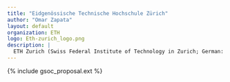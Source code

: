 ```yaml
---
title: "Eidgenössische Technische Hochschule Zürich"
author: "Omar Zapata"
layout: default
organization: ETH
logo: Eth-zurich_logo.png
description: |
  ETH Zurich (Swiss Federal Institute of Technology in Zurich; German: Eidgenössische Technische Hochschule Zürich) is a science, technology, engineering and mathematics university in the city of Zürich, Switzerland.
---
```


{% include gsoc_proposal.ext %}
